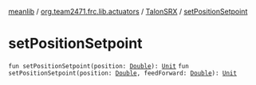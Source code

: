 [meanlib](../../index.md) / [org.team2471.frc.lib.actuators](../index.md) / [TalonSRX](index.md) / [setPositionSetpoint](./set-position-setpoint.md)

# setPositionSetpoint

`fun setPositionSetpoint(position: `[`Double`](https://kotlinlang.org/api/latest/jvm/stdlib/kotlin/-double/index.html)`): `[`Unit`](https://kotlinlang.org/api/latest/jvm/stdlib/kotlin/-unit/index.html)
`fun setPositionSetpoint(position: `[`Double`](https://kotlinlang.org/api/latest/jvm/stdlib/kotlin/-double/index.html)`, feedForward: `[`Double`](https://kotlinlang.org/api/latest/jvm/stdlib/kotlin/-double/index.html)`): `[`Unit`](https://kotlinlang.org/api/latest/jvm/stdlib/kotlin/-unit/index.html)